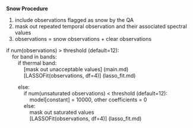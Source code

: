 **Snow Procedure**  

1. include observations flagged as snow by the QA  
2. mask out repeated temporal observation and their associated spectral values  
3. observations = snow observations + clear observations

if num(observations) > threshold (default=12):  
&nbsp;&nbsp;&nbsp;&nbsp;for band in bands:  
&nbsp;&nbsp;&nbsp;&nbsp;&nbsp;&nbsp;&nbsp;&nbsp;if thermal band:  
&nbsp;&nbsp;&nbsp;&nbsp;&nbsp;&nbsp;&nbsp;&nbsp;&nbsp;&nbsp;&nbsp;&nbsp;[mask out unacceptable values] (main.md)  
&nbsp;&nbsp;&nbsp;&nbsp;&nbsp;&nbsp;&nbsp;&nbsp;&nbsp;&nbsp;&nbsp;&nbsp;[LASSOFit(observations, df=4)] (lasso_fit.md)  

&nbsp;&nbsp;&nbsp;&nbsp;&nbsp;&nbsp;&nbsp;&nbsp;else:  
&nbsp;&nbsp;&nbsp;&nbsp;&nbsp;&nbsp;&nbsp;&nbsp;&nbsp;&nbsp;&nbsp;&nbsp;if num(unsaturated observations) < threshold (default=12):  
&nbsp;&nbsp;&nbsp;&nbsp;&nbsp;&nbsp;&nbsp;&nbsp;&nbsp;&nbsp;&nbsp;&nbsp;&nbsp;&nbsp;&nbsp;&nbsp;model[constant] = 10000, other coefficients = 0  
&nbsp;&nbsp;&nbsp;&nbsp;&nbsp;&nbsp;&nbsp;&nbsp;&nbsp;&nbsp;&nbsp;&nbsp;else:  
&nbsp;&nbsp;&nbsp;&nbsp;&nbsp;&nbsp;&nbsp;&nbsp;&nbsp;&nbsp;&nbsp;&nbsp;&nbsp;&nbsp;&nbsp;&nbsp;mask out saturated values  
&nbsp;&nbsp;&nbsp;&nbsp;&nbsp;&nbsp;&nbsp;&nbsp;&nbsp;&nbsp;&nbsp;&nbsp;&nbsp;&nbsp;&nbsp;&nbsp;[LASSOFit(observations, df=4)] (lasso_fit.md)  
